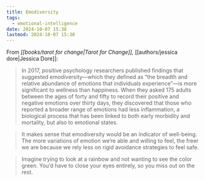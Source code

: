```yaml
---
title: Emodiversity
tags:
  - emotional-intelligence
date: 2024-10-07 15:38
lastmod: 2024-10-07 15:38
---
```

From *[[books/tarot for change|Tarot for Change]],* [[authors/jessica dore|Jessica Dore]]:

> In 2017, positive psychology researchers published findings that suggested emodiversity—which they defined as “the breadth and relative abundance of emotions that individuals experience”—is more significant to wellness than happiness. When they asked 175 adults between the ages of forty and fifty to record their positive and negative emotions over thirty days, they discovered that those who reported a broader range of emotions had less inflammation, a biological process that has been linked to both early morbidity and mortality, but also to emotional states.

> It makes sense that emodiversity would be an indicator of well-being. The more variations of emotion we’re able and willing to feel, the freer we are because we rely less on rigid avoidance strategies to feel safe.

> Imagine trying to look at a rainbow and not wanting to see the color green. You’d have to close your eyes entirely, so you miss out on the rest.